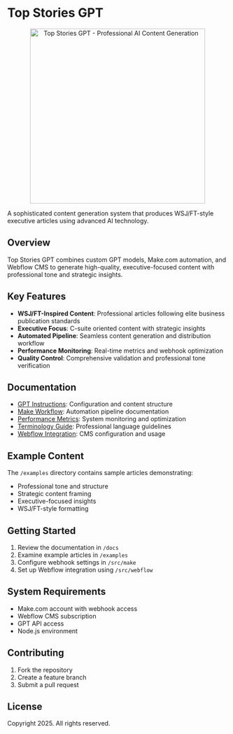 # Top Stories GPT

<div align="center">
  <img src="docs/images/top-stories-gpt-logo.png" alt="Top Stories GPT - Professional AI Content Generation" width="400"/>
</div>

A sophisticated content generation system that produces WSJ/FT-style executive articles using advanced AI technology.

## Overview

Top Stories GPT combines custom GPT models, Make.com automation, and Webflow CMS to generate high-quality, executive-focused content with professional tone and strategic insights.

## Key Features

- **WSJ/FT-Inspired Content**: Professional articles following elite business publication standards
- **Executive Focus**: C-suite oriented content with strategic insights
- **Automated Pipeline**: Seamless content generation and distribution workflow
- **Performance Monitoring**: Real-time metrics and webhook optimization
- **Quality Control**: Comprehensive validation and professional tone verification

## Documentation

- [GPT Instructions](docs/gpt-instructions.md): Configuration and content structure
- [Make Workflow](docs/make-workflow.md): Automation pipeline documentation
- [Performance Metrics](docs/performance-metrics.md): System monitoring and optimization
- [Terminology Guide](docs/terminology-guide.md): Professional language guidelines
- [Webflow Integration](docs/webflow-integration.md): CMS configuration and usage

## Example Content

The `/examples` directory contains sample articles demonstrating:
- Professional tone and structure
- Strategic content framing
- Executive-focused insights
- WSJ/FT-style formatting

## Getting Started

1. Review the documentation in `/docs`
2. Examine example articles in `/examples`
3. Configure webhook settings in `/src/make`
4. Set up Webflow integration using `/src/webflow`

## System Requirements

- Make.com account with webhook access
- Webflow CMS subscription
- GPT API access
- Node.js environment

## Contributing

1. Fork the repository
2. Create a feature branch
3. Submit a pull request

## License

Copyright 2025. All rights reserved.